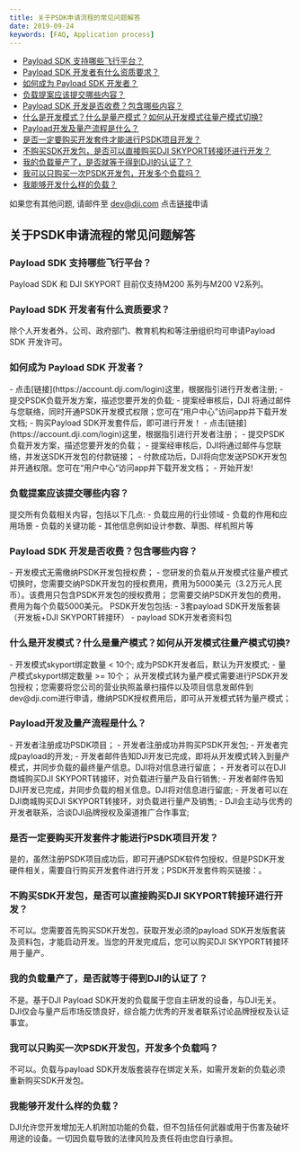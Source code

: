 ```yaml
---
title: 关于PSDK申请流程的常见问题解答
date: 2019-09-24
keywords: [FAQ, Application process]
---
```


* [Payload SDK 支持哪些飞行平台？](#2)
* [Payload SDK 开发者有什么资质要求？](#3)
* [如何成为 Payload SDK 开发者？](#4)
* [负载提案应该提交哪些内容？](#5)
* [Payload SDK 开发是否收费？包含哪些内容？](#6)
* [什么是开发模式？什么是量产模式？如何从开发模式往量产模式切换?](#7)
* [Payload开发及量产流程是什么？](#8)
* [是否一定要购买开发套件才能进行PSDK项目开发？](#9)
* [不购买SDK开发包，是否可以直接购买DJI SKYPORT转接环进行开发？](#10)
* [我的负载量产了，是否就等于得到DJI的认证了？](#11)
* [我可以只购买一次PSDK开发包，开发多个负载吗？](#12)
* [我能够开发什么样的负载？](#13)

如果您有其他问题, 请邮件至 [dev@dji.com]()
点击[链接](https://developer.dji.com/payload-sdk/apply)申请
## 关于PSDK申请流程的常见问题解答

<h3 id="2">Payload SDK 支持哪些飞行平台？</h3>
Payload SDK 和 DJI SKYPORT 目前仅支持M200 系列与M200 V2系列。

<h3 id="3">Payload SDK 开发者有什么资质要求？</h3>
除个人开发者外，公司、政府部门、教育机构和等注册组织均可申请Payload SDK 开发许可。

<h3 id="4">如何成为 Payload SDK 开发者？</h3>
-	点击[链接](https://account.dji.com/login)这里，根据指引进行开发者注册;
-	提交PSDK负载开发方案，描述您要开发的负载;
-	提案经审核后，DJI 将通过邮件与您联络，同时开通PSDK开发模式权限；您可在“用户中心”访问app并下载开发文档;
-	购买Payload SDK开发套件后，即可进行开发！
-	点击[链接](https://account.dji.com/login)这里，根据指引进行开发者注册；
-	提交PSDK负载开发方案，描述您要开发的负载；
-	提案经审核后，DJI将通过邮件与您联络，并发送SDK开发包的付款链接；
-	付款成功后，DJI将向您发送PSDK开发包并开通权限。您可在“用户中心“访问app并下载开发文档；
-	开始开发!

<h3 id="5">负载提案应该提交哪些内容？</h3>
提交所有负载相关内容，包括以下几点:
-	负载应用的行业领域
-	负载的作用和应用场景
-	负载的关键功能
-	其他信息例如设计参数、草图、样机照片等

<h3 id="6">Payload SDK 开发是否收费？包含哪些内容？</h3>
- 开发模式无需缴纳PSDK开发包授权费；
- 您研发的负载从开发模式往量产模式切换时，您需要交纳PSDK开发包的授权费用，费用为5000美元（3.2万元人民币）。该费用只包含PSDK开发包的授权费用；
您需要交纳PSDK开发包的费用，费用为每个负载5000美元。
PSDK开发包包括:
- 3套payload SDK开发版套装（开发板+DJI SKYPORT转接环）
- payload SDK开发者资料包

<h3 id="7">什么是开发模式？什么是量产模式？如何从开发模式往量产模式切换? </h3>
- 开发模式skyport绑定数量 < 10个; 
  成为PSDK开发者后，默认为开发模式;  
- 量产模式skyport绑定数量 >= 10个；
  从开发模式转为量产模式需要进行PSDK开发包授权；您需要将您公司的营业执照盖章扫描件以及项目信息发邮件到dev@dji.com进行申请，缴纳PSDK授权费用后，即可从开发模式转为量产模式；

<h3 id="8">Payload开发及量产流程是什么？</h3>
- 开发者注册成功PSDK项目；
- 开发者注册成功并购买PSDK开发包;
- 开发者完成payload的开发;
- 开发者邮件告知DJI开发已完成，即将从开发模式转入到量产模式，并同步负载的最终量产信息。DJI将对信息进行留底；
- 开发者可以在DJI商城购买DJI SKYPORT转接环，对负载进行量产及自行销售;
- 开发者邮件告知DJI开发已完成，并同步负载的相关信息。DJI将对信息进行留底;
- 开发者可以在DJI商城购买DJI SKYPORT转接环，对负载进行量产及销售;
- DJI会主动与优秀的开发者联系，洽谈DJI品牌授权及渠道推广合作事宜; 

<h3 id="9">是否一定要购买开发套件才能进行PSDK项目开发？</h3>
是的，虽然注册PSDK项目成功后，即可开通PSDK软件包授权，但是PSDK开发硬件相关，需要自行购买开发套件进行开发；PSDK开发套件购买链接：<https://store.dji.com/cn/product/psdk-development-kit>。

<h3 id="10">不购买SDK开发包，是否可以直接购买DJI SKYPORT转接环进行开发？</h3>
不可以。您需要首先购买SDK开发包，获取开发必须的payload SDK开发版套装及资料包，才能启动开发。当您的开发完成后，您可以购买DJI SKYPORT转接环用于量产。

<h3 id="11">我的负载量产了，是否就等于得到DJI的认证了？</h3>
不是。基于DJI Payload SDK开发的负载属于您自主研发的设备，与DJI无关。DJI仅会与量产后市场反馈良好，综合能力优秀的开发者联系讨论品牌授权及认证事宜。

<h3 id="12">我可以只购买一次PSDK开发包，开发多个负载吗？</h3>
不可以。负载与payload SDK开发版套装存在绑定关系，如需开发新的负载必须重新购买SDK开发包。

<h3 id="13">我能够开发什么样的负载？</h3>
DJI允许您开发增加无人机附加功能的负载，但不包括任何武器或用于伤害及破坏用途的设备。一切因负载导致的法律风险及责任将由您自行承担。